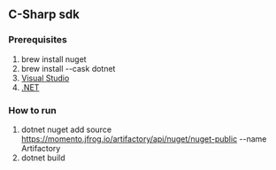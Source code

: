 ## C-Sharp sdk

### Prerequisites
1. brew install nuget
1. brew install --cask dotnet
1. [Visual Studio](https://visualstudio.microsoft.com/vs/mac/)
1. [.NET](https://docs.microsoft.com/en-us/dotnet/core/install/macos)

### How to run
1. dotnet nuget add source https://momento.jfrog.io/artifactory/api/nuget/nuget-public --name Artifactory
1. dotnet build
